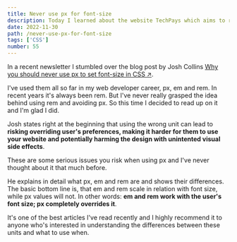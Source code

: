 ```yaml
---
title: Never use px for font-size
description: Today I learned about the website TechPays which aims to remove the taboo on tech compensation in Europe
date: 2022-11-30
path: /never-use-px-for-font-size
tags: ['CSS']
number: 55
---
```


In a recent newsletter I stumbled over the blog post by Josh Collins <a href="https://joshcollinsworth.com/blog/never-use-px-for-font-size" target="_blank">Why you should never use px to set font-size in CSS &#8599;</a>.

I've used them all so far in my web developer career, px, em and rem. In recent years it's always been rem. But I've never really grasped the idea behind using rem and avoiding px. So this time I decided to read up on it and I'm glad I did.

Josh states right at the beginning that using the wrong unit can lead to **risking overriding user's preferences, making it harder for them to use your website and potentially harming the design with unintented visual side effects**.

These are some serious issues you risk when using px and I've never thought about it that much before.

He explains in detail what px, em and rem are and shows their differences. The basic bottom line is, that em and rem scale in relation with font size, while px values will not. In other words: **em and rem work with the user's font size; px completely overrides it**.

It's one of the best articles I've read recently and I highly recommend it to anyone who's interested in understanding the differences between these units and what to use when.